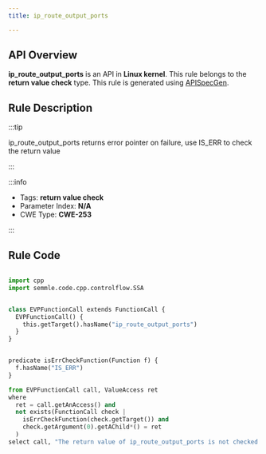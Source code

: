 ```yaml
---
title: ip_route_output_ports

---
```



## API Overview
**ip_route_output_ports** is an API in **Linux kernel**. This rule belongs to the **return value check** type. This rule is generated using [APISpecGen](../../tools/APISpecGen).
## Rule Description

:::tip

ip_route_output_ports returns error pointer on failure, use IS_ERR to check the return value

:::

:::info

- Tags: **return value check**
- Parameter Index: **N/A**
- CWE Type: **CWE-253**

:::

## Rule Code
```python

import cpp
import semmle.code.cpp.controlflow.SSA


class EVPFunctionCall extends FunctionCall {
  EVPFunctionCall() {
    this.getTarget().hasName("ip_route_output_ports")
  }
}


predicate isErrCheckFunction(Function f) {
  f.hasName("IS_ERR") 
}

from EVPFunctionCall call, ValueAccess ret
where
  ret = call.getAnAccess() and
  not exists(FunctionCall check |
    isErrCheckFunction(check.getTarget()) and
    check.getArgument(0).getAChild*() = ret
  )
select call, "The return value of ip_route_output_ports is not checked with IS_ERR."
    
```